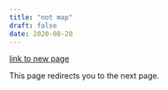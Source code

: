 ```yaml
---
title: "not map"
draft: false
date: 2020-08-20
---
```


[link to new page](/posts/csv2map/map.html)

This page redirects you to the next page.
